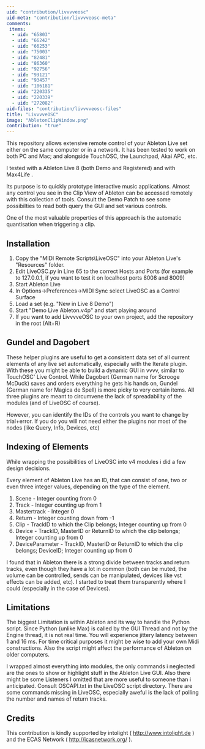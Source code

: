 ```yaml
---
uid: "contribution/livvvveosc"
uid-meta: "contribution/livvvveosc-meta"
comments: 
 items: 
  - uid: "65803"
  - uid: "66242"
  - uid: "66253"
  - uid: "75003"
  - uid: "82481"
  - uid: "86360"
  - uid: "92756"
  - uid: "93121"
  - uid: "93457"
  - uid: "106181"
  - uid: "220335"
  - uid: "220339"
  - uid: "272082"
uid-files: "contribution/livvvveosc-files"
title: "LivvvveOSC"
image: "AbletonClipWindow.png"
contribution: "true"
---
```


This repository allows extensive remote control of your Ableton Live set either on the same computer or in a network.
It has been tested to work on both PC and Mac; and alongside TouchOSC, the Launchpad, Akai APC, etc.

I tested with a Ableton Live 8 (both Demo and Registered) and with Max4Life . 

Its purpose is to quickly prototype interactive music applications. Almost any control you see in the Clip View of Ableton can be accessed remotely with this collection of tools. Consult the Demo Patch to see some possibilties to read both query the GUI and set various controls.

One of the most valuable properties of this approach is the automatic quantisation when triggering a clip.

##  Installation
1. Copy the "MIDI Remote Scripts\LiveOSC" into your Ableton Live's "Resources" folder.
2. Edit LiveOSC.py in Line 65 to the correct Hosts and Ports (for example to 127.0.0.1, if you want to test it on localhost ports 8008 and 8009)
3. Start Ableton Live
4. In Options->Preferences->MIDI Sync select LiveOSC as a Control Surface
5. Load a set (e.g. "New in Live 8 Demo")
6. Start "Demo Live Ableton.v4p" and start playing around
7. If you want to add LivvvveOSC to your own project, add the repository in the root (Alt+R)


##  Gundel and Dagobert
These helper plugins are useful to get a consistent data set of all current elements of any live set automatically, especially with the Iterate plugin. With these you might be able to build a dynamic GUI in vvvv, similar to TouchOSC' Live Control. 
While Dagobert (German name for Scrooge McDuck) saves and orders everything he gets his hands on, Gundel (German name for Magica de Spell) is more picky to very certain items. All three plugins are meant to circumvene the lack of spreadability of the modules (and of LiveOSC of course).

However, you can identify the IDs of the controls you want to change by trial+error. If you do you will not need either the plugins nor most of the nodes (like Query, Info, Devices, etc)

##  Indexing of Elements
While wrapping the possibilities of LiveOSC into v4 modules i did a few design decisions. 

Every element of Ableton Live has an ID, that can consist of one, two or even three integer values, depending on the type of the element.

1. Scene - Integer counting from 0
1. Track - Integer counting up from 1
1. Mastertrack - Integer 0
1. Return - Integer counting down from -1
1. Clip - TrackID to which the Clip belongs; Integer counting up from 0
1. Device - TrackID, MasterID or ReturnID to which the clip belongs; Integer counting up from 0
1. DeviceParameter - TrackID, MasterID or ReturnID to which the clip belongs; DeviceID; Integer counting up from 0

I found that in Ableton there is a strong divide between tracks and return tracks, even though they have a lot in common (both can be muted, the volume can be controlled, sends can be manipulated, devices like vst effects can be added, etc). I started to treat them transparently where I could (especially in the case of Devices).


##  Limitations
The biggest Limitation is within Ableton and its way to handle the Python script. Since Python (unlike Max) is called by the GUI Thread and not by the Engine thread, it is not real time. You will experience jittery latency between 1 and 16 ms. For time critical purposes it might be wise to add your own Midi constructions. Also the script might affect the performance of Ableton on older computers. 

I wrapped almost everything into modules, the only commands i neglected are the ones to show or highlight stuff in the Ableton Live GUI. Also there might be some Listeners I omitted that are more useful to someone than i anticipated. Consult OSCAPI.txt in the LiveOSC script directory. There are some commands missing in LiveOSC, especially aweful is the lack of polling the number and names of return tracks. 

##  Credits
This contribution is kindly supported by intolight ( http://www.intolight.de ) and the ECAS Network ( http://icasnetwork.org/ ).